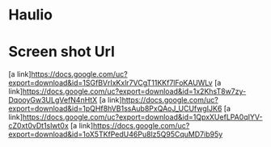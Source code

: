 # Haulio

# Screen shot Url

[a link]https://docs.google.com/uc?export=download&id=1SGfBVrIxKxlr7VCgT11KKf7lFoKAUWLv
[a link]https://docs.google.com/uc?export=download&id=1x2KhsT8w7zy-DqooyGw3ULgVefN4nHtX
[a link]https://docs.google.com/uc?export=download&id=1pQHf8hVB1ssAub8PxQAoJ_UCUfwgIJK6
[a link]https://docs.google.com/uc?export=download&id=1QpxXUefLPA0qIYV-cZ0xt0vDt1slwt0x
[a link]https://docs.google.com/uc?export=download&id=1oX5TKfPedU46Pu8lz5Q95CquMD7ib95y
